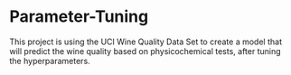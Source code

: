 # Parameter-Tuning
This project is using the UCI Wine Quality Data Set to create a model that will predict the wine quality based on physicochemical tests, after tuning the hyperparameters.

